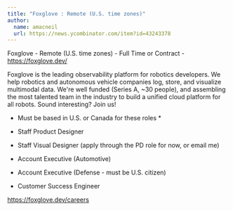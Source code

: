 ```yaml
---
title: "Foxglove : Remote (U.S. time zones)"
author:
  name: amacneil
  url: https://news.ycombinator.com/item?id=43243378
---
```

Foxglove - Remote (U.S. time zones) - Full Time or Contract - <a href="https:&#x2F;&#x2F;foxglove.dev&#x2F;" rel="nofollow">https:&#x2F;&#x2F;foxglove.dev&#x2F;</a>

Foxglove is the leading observability platform for robotics developers. We help robotics and autonomous vehicle companies log, store, and visualize multimodal data. We&#x27;re well funded (Series A, ~30 people), and assembling the most talented team in the industry to build a unified cloud platform for all robots. Sound interesting? Join us!

* Must be based in U.S. or Canada for these roles *

- Staff Product Designer

- Staff Visual Designer (apply through the PD role for now, or email me)

- Account Executive (Automotive)

- Account Executive (Defense - must be U.S. citizen)

- Customer Success Engineer

<a href="https:&#x2F;&#x2F;foxglove.dev&#x2F;careers" rel="nofollow">https:&#x2F;&#x2F;foxglove.dev&#x2F;careers</a>
<JobApplication />
